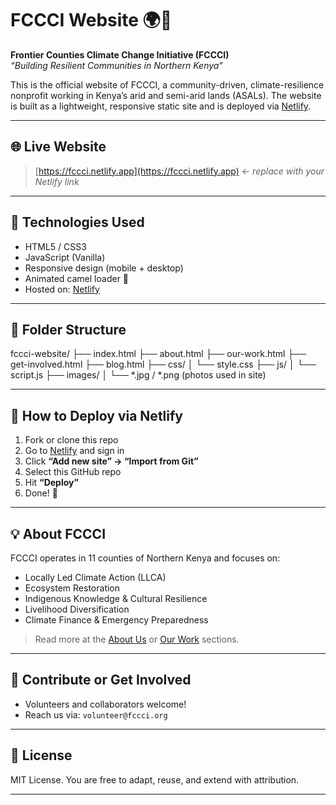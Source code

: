 # FCCCI Website 🌍🐪

**Frontier Counties Climate Change Initiative (FCCCI)**  
_“Building Resilient Communities in Northern Kenya”_

This is the official website of FCCCI, a community-driven, climate-resilience nonprofit working in Kenya’s arid and semi-arid lands (ASALs). The website is built as a lightweight, responsive static site and is deployed via [Netlify](https://netlify.com).

---

## 🌐 Live Website

> [https://fccci.netlify.app](https://fccci.netlify.app) ← _replace with your Netlify link_

---

## 🔧 Technologies Used

- HTML5 / CSS3
- JavaScript (Vanilla)
- Responsive design (mobile + desktop)
- Animated camel loader 🐪
- Hosted on: [Netlify](https://netlify.com)

---

## 📁 Folder Structure

fccci-website/
├── index.html
├── about.html
├── our-work.html
├── get-involved.html
├── blog.html
├── css/
│ └── style.css
├── js/
│ └── script.js
├── images/
│ └── *.jpg / *.png (photos used in site)


---

## 🚀 How to Deploy via Netlify

1. Fork or clone this repo
2. Go to [Netlify](https://app.netlify.com/) and sign in
3. Click **“Add new site” → “Import from Git”**
4. Select this GitHub repo
5. Hit **“Deploy”**
6. Done! 🎉

---

## 💡 About FCCCI

FCCCI operates in 11 counties of Northern Kenya and focuses on:
- Locally Led Climate Action (LLCA)
- Ecosystem Restoration
- Indigenous Knowledge & Cultural Resilience
- Livelihood Diversification
- Climate Finance & Emergency Preparedness

> Read more at the [About Us](about.html) or [Our Work](our-work.html) sections.

---

## 🙌 Contribute or Get Involved

- Volunteers and collaborators welcome!
- Reach us via: `volunteer@fccci.org`

---

## 📄 License

MIT License. You are free to adapt, reuse, and extend with attribution.

---
